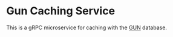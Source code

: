 # Gun Caching Service
This is a gRPC microservice for caching with the [GUN](https://gun.eco) database.
